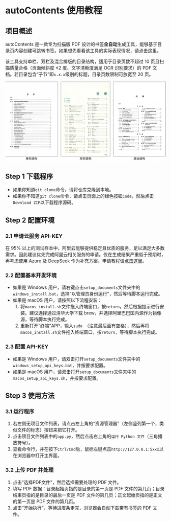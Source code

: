 # autoContents 使用教程

## 项目概述

autoContents 是一款专为扫描版 PDF 设计的书签**全自动**生成工具，能够基于目录页内容创建可跳转书签。如果想先看看该工具的实际表现情况，请点击这里。

该工具支持单栏、双栏及混合排版的目录结构，适用于目录页数不超过 10 页且扫描质量合格（页面倾斜度 ≤2 度、文字清晰度满足 OCR 识别要求）的 PDF 文档。若目录包含“子节”即`x.x.x`级别的标题，目录页数限制可放宽至 20 页。

![目录结构及适用范围说明](./docs/目录结构及适用范围说明.svg)

## Step 1 下载程序

- 如果你知道`git clone`命令，请将仓库克隆到本地。
- 如果你不知道`git clone`命令，请点击页面上的绿色按钮`Code`，然后点击`Download ZIP`以下载程序源码。

## Step 2 配置环境

### 2.1 申请云服务 API-KEY

在 95% 以上的测试样本中，阿里云能够提供稳定且优质的服务，足以满足大多数需求。因此建议优先完成阿里云相关服务的申请。仅在生成结果严重低于预期时，再考虑使用 Azure 及 DeepSeek 作为补充方案。申请教程请[点击这里](./docs/如何申请云服务账户.md)。

### 2.2 配置基本开发环境

- 如果是 Windows 用户，请右键点击`setup_documents`文件夹中的`windows_install.bat`，选择“以管理员身份运行”，然后等待脚本运行完成。
- 如果是 macOS 用户，请按照以下流程安装：
    1. 将`macos_install.sh`文件拖入终端窗口，按`return`，然后根据提示进行安装。建议选择通过清华大学下载 brew，并选择阿里巴巴国内源作为镜像源，等待脚本执行完成。
    2. 重新打开“终端”APP，输入`sudo `（注意最后面有空格），然后再将`macos_install.sh`文件拖入终端窗口，按`return`，等待脚本执行完成。

### 2.3 配置 API-KEY

- 如果是 Windows 用户，请双击打开`setup_documents`文件夹中的`windows_setup_api_keys.bat`，并按要求配置。
- 如果是 macOS 用户，请双击打开`setup_documents`文件夹中的`macos_setup_api_keys.sh`，并按要求配置。

## Step 3 使用方法

### 3.1 运行程序

1. 若左侧无项目文件列表，请点击左上角的“资源管理器”（左侧竖列第一个，类似文件的标志）按钮来把它打开。
2. 点击项目文件列表中的`app.py`，然后点击右上角的`运行 Python 文件`（三角播放符号）。
3. 查看命令行，并在按下`Ctrl/Cmd`后，鼠标左键点击`http://127.0.0.1:5xxx`以在浏览器中打开主界面。

### 3.2 上传 PDF 并处理

1. 点击“选择PDF文件”，然后选择需要处理的 PDF 文件。
2. 填写 PDF 数据：目录起始页指的是目录的第一页是 PDF 文件的第几页；目录结束页指的是目录的最后一页是 PDF 文件的第几页；正文起始页指的是正文的第一页是 PDF 文件的第几页。
3. 点击“开始执行”，等待进度条走完，浏览器会自动下载带有书签的 PDF 文件。
